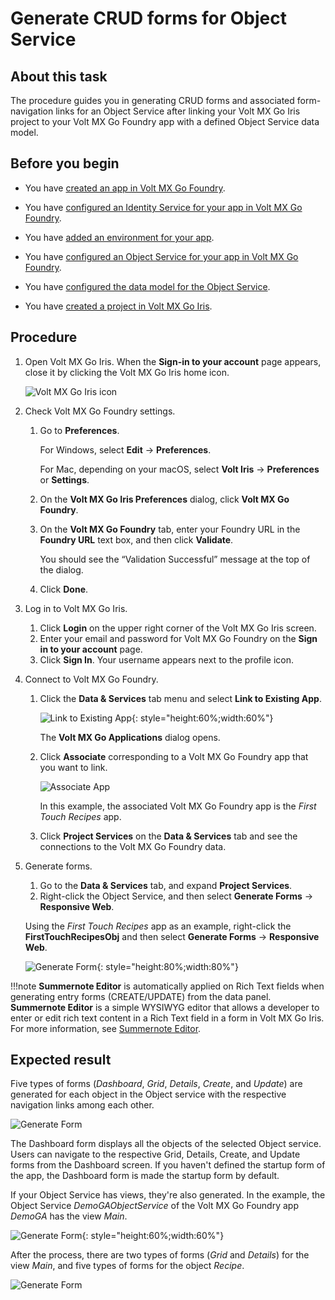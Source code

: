 # Generate CRUD forms for Object Service

## About this task

The procedure guides you in generating CRUD forms and associated form-navigation links for an Object Service after linking your Volt MX Go Iris project to your Volt MX Go Foundry app with a defined Object Service data model. 

## Before you begin

- You have [created an app in Volt MX Go Foundry](../tutorials/adaptertutorial.md#create-an-app-in-volt-mx-go-foundry).

- You have [configured an Identity Service for your app in Volt MX Go Foundry](../tutorials/adaptertutorial.md#configure-an-identity-service).

- You have [added an environment for your app](../tutorials/adaptertutorial.md#add-an-environment).

- You have [configured an Object Service for your app in Volt MX Go Foundry](../tutorials/adaptertutorial.md#configure-an-object-service).

- You have [configured the data model for the Object Service](../tutorials/adaptertutorial.md#configure-a-data-model).

- You have [created a project in Volt MX Go Iris](../tutorials/designimport.md#create-a-new-project).

## Procedure

1. Open Volt MX Go Iris. When the **Sign-in to your account** page appears, close it by clicking the Volt MX Go Iris home icon.

    ![Volt MX Go Iris icon](../assets/images/irisicon.png)

2. Check Volt MX Go Foundry settings.
    1. Go to **Preferences**.
        
        For Windows, select **Edit** &rarr; **Preferences**. 
        
        For Mac, depending on your macOS, select **Volt Iris** &rarr; **Preferences** or **Settings**. 

    2. On the **Volt MX Go Iris Preferences** dialog, click **Volt MX Go Foundry**.
    3. On the **Volt MX Go Foundry** tab, enter your Foundry URL in the **Foundry URL** text box, and then click **Validate**.
        
        You should see the “Validation Successful” message at the top of the dialog.
    
    4. Click **Done**.

3. Log in to Volt MX Go Iris.
    1. Click **Login** on the upper right corner of the Volt MX Go Iris screen.
    2. Enter your email and password for Volt MX Go Foundry on the **Sign in to your account** page.
    3. Click **Sign In**. Your username appears next to the profile icon.

4. Connect to Volt MX Go Foundry.
    1. Click the **Data & Services** tab menu and select **Link to Existing App**. 

        ![Link to Existing App](../assets/images/linktoapp.png){: style="height:60%;width:60%"}
        
        The **Volt MX Go Applications** dialog opens.

    2. Click **Associate** corresponding to a Volt MX Go Foundry app that you want to link.

        ![Associate App](../assets/images/associateapp.png)

        In this example, the associated Volt MX Go Foundry app is the *First Touch Recipes* app.

    3. Click **Project Services** on the **Data & Services** tab and see the connections to the Volt MX Go Foundry data.

6. Generate forms.

    1. Go to the **Data & Services** tab, and expand **Project Services**.  
    2. Right-click the Object Service, and then select **Generate Forms** &rarr; **Responsive Web**.

    Using the *First Touch Recipes* app as an example, right-click the **FirstTouchRecipesObj** and then select **Generate Forms** &rarr; **Responsive Web**. 

    ![Generate Form](../assets/images/genform.png){: style="height:80%;width:80%"}

!!!note
    **Summernote Editor** is automatically applied on Rich Text fields when generating entry forms (CREATE/UPDATE) from the data panel. **Summernote Editor** is a simple WYSIWYG editor that allows a developer to enter or edit rich text content in a Rich Text field in a form in Volt MX Go Iris. For more information, see [Summernote Editor](../references/summernotewidget.md).

## Expected result

Five types of forms (*Dashboard*, *Grid*, *Details*, *Create*, and *Update*) are generated for each object in the Object service with the respective navigation links among each other.

![Generate Form](../assets/images/genform1.png)

The Dashboard form displays all the objects of the selected Object service. Users can navigate to the respective Grid, Details, Create, and Update forms from the Dashboard screen. If you haven't defined the startup form of the app, the Dashboard form is made the startup form by default.

If your Object Service has views, they're also generated. In the example, the Object Service *DemoGAObjectService* of the Volt MX Go Foundry app *DemoGA* has the view *Main*.

![Generate Form](../assets/images/genform2.png){: style="height:60%;width:60%"}

After the process, there are two types of forms (*Grid* and *Details*) for the view *Main*, and five types of forms for the object *Recipe*.   

![Generate Form](../assets/images/genform3.png)
